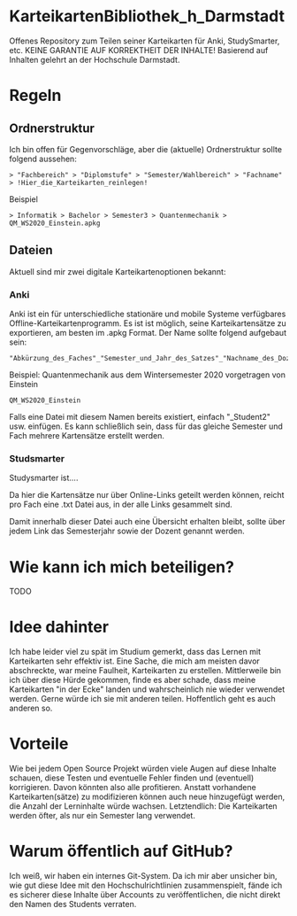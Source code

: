 # KarteikartenBibliothek_h_Darmstadt
Offenes Repository zum Teilen seiner Karteikarten für Anki, StudySmarter, etc. KEINE GARANTIE AUF KORREKTHEIT DER INHALTE!
Basierend auf Inhalten gelehrt an der Hochschule Darmstadt.

# Regeln
## Ordnerstruktur
Ich bin offen für Gegenvorschläge, aber die (aktuelle) Ordnerstruktur sollte folgend aussehen:
```
> "Fachbereich" > "Diplomstufe" > "Semester/Wahlbereich" > "Fachname" > !Hier_die_Karteikarten_reinlegen!
```
Beispiel
```
> Informatik > Bachelor > Semester3 > Quantenmechanik > QM_WS2020_Einstein.apkg
```
## Dateien
Aktuell sind mir zwei digitale Karteikartenoptionen bekannt:

### Anki
Anki ist ein für unterschiedliche stationäre und mobile Systeme verfügbares Offline-Karteikartenprogramm. Es ist ist möglich, seine Karteikartensätze zu exportieren, am besten im .apkg Format.
Der Name sollte folgend aufgebaut sein:
```
"Abkürzung_des_Faches"_"Semester_und_Jahr_des_Satzes"_"Nachname_des_Dozenten"
```
Beispiel: Quantenmechanik aus dem Wintersemester 2020 vorgetragen von Einstein
```
QM_WS2020_Einstein
```

Falls eine Datei mit diesem Namen bereits existiert, einfach "_Student2" usw. einfügen. Es kann schließlich sein, dass für das gleiche Semester und Fach mehrere Kartensätze erstellt werden.
### Studsmarter
Studysmarter ist....

Da hier die Kartensätze nur über Online-Links geteilt werden können, reicht pro Fach eine .txt Datei aus, in der alle Links gesammelt sind.

Damit innerhalb dieser Datei auch eine Übersicht erhalten bleibt, sollte über jedem Link das Semesterjahr sowie der Dozent genannt werden.


# Wie kann ich mich beteiligen?
TODO

# Idee dahinter
Ich habe leider viel zu spät im Studium gemerkt, dass das Lernen mit Karteikarten sehr effektiv ist. Eine Sache, die mich am meisten davor abschreckte, war meine Faulheit, Karteikarten zu erstellen.
Mittlerweile bin ich über diese Hürde gekommen, finde es aber schade, dass meine Karteikarten "in der Ecke" landen und wahrscheinlich nie wieder verwendet werden. Gerne würde ich sie mit anderen teilen. Hoffentlich geht es auch anderen so.

# Vorteile
Wie bei jedem Open Source Projekt würden viele Augen auf diese Inhalte schauen, diese Testen und eventuelle Fehler finden und (eventuell) korrigieren. Davon könnten also alle profitieren.
Anstatt vorhandene Karteikarten(sätze) zu modifizieren können auch neue hinzugefügt werden, die Anzahl der Lerninhalte würde wachsen.
Letztendlich: Die Karteikarten werden öfter, als nur ein Semester lang verwendet.

# Warum öffentlich auf GitHub?
Ich weiß, wir haben ein internes Git-System. Da ich mir aber unsicher bin, wie gut diese Idee mit den Hochschulrichtlinien zusammenspielt, fände ich es sicherer diese Inhalte über Accounts zu veröffentlichen, die nicht direkt den Namen des Students verraten.  
